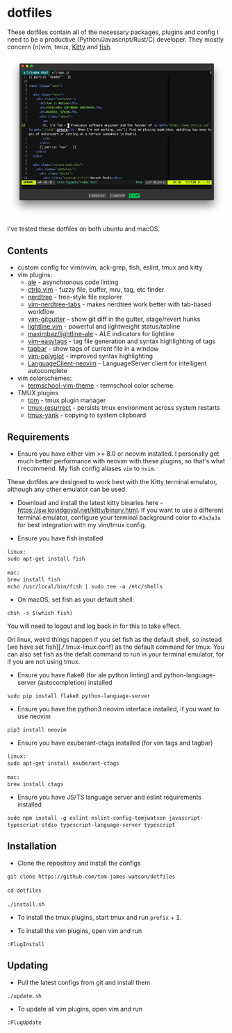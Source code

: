 # dotfiles

These dotfiles contain all of the necessary packages, plugins and config I need to be a productive (Python/Javascript/Rust/C) developer. They mostly concern (n)vim, tmux, [Kitty](https://sw.kovidgoyal.net/kitty) and [fish](https://fishshell.com/).

![my setup](./screenshot.png)

I've tested these dotfiles on both ubuntu and macOS.

## Contents

- custom config for vim/nvim, ack-grep, fish, eslint, tmux and kitty
- vim plugins:
  - [ale](https://github.com/w0rp/ale) - asynchronous code linting
  - [ctrlp.vim](https://github.com/kien/ctrlp.vim) - fuzzy file, buffer, mru, tag, etc finder
  - [nerdtree](https://github.com/scrooloose/nerdtree) - tree-style file explorer
  - [vim-nerdtree-tabs](https://github.com/jistr/vim-nerdtree-tabs) - makes nerdtree work better with tab-based workflow
  - [vim-gitgutter](https://github.com/airblade/vim-gitgutter) - show git diff in the gutter, stage/revert hunks
  - [lightline.vim](https://github.com/itchyny/lightline.vim) - powerful and lightweight status/tabline
  - [maximbaz/lightline-ale](https://github.com/maximbaz/lightline-ale) - ALE indicators for lightline
  - [vim-easytags](https://github.com/xolox/vim-easytags) - tag file generation and syntax highlighting of tags
  - [tagbar](https://github.com/majutsushi/tagbar) - show tags of current file in a window
  - [vim-polyglot](https://github.com/sheerun/vim-polyglot) - improved syntax highlighting
  - [LanguageClient-neovim](https://github.com/autozimu/LanguageClient-neovim) - LanguageServer client for intelligent autocomplete
- vim colorschemes:
  - [termschool-vim-theme](https://github.com/marcopaganini/termschool-vim-theme) - termschool color scheme
- TMUX plugins
  - [tpm](https://github.com/tmux-plugins/tpm) - tmux plugin manager
  - [tmux-resurrect](https://github.com/tmux-plugins/tmux-resurrect) - persists tmux environment across system restarts
  - [tmux-yank](https://github.com/tmux-plugins/tmux-yank) - copying to system clipboard

## Requirements

- Ensure you have either vim >= 8.0 or neovim installed. I personally get much better performance with neovim with these plugins, so that's what I recommend. My fish config aliases `vim` to `nvim`.

These dotfiles are designed to work best with the Kitty terminal emulator, although any other emulator can be used.
- Download and install the latest kitty binaries here - https://sw.kovidgoyal.net/kitty/binary.html. If you want to use a different terminal emulator, configure your terminal background color to `#3a3a3a` for best integration with my vim/tmux config.

- Ensure you have fish installed
```
linux:
sudo apt-get install fish

mac:
brew install fish
echo /usr/local/bin/fish | sudo tee -a /etc/shells
```

- On macOS, set fish as your default shell:
```
chsh -s $(which fish)
```
You will need to logout and log back in for this to take effect.

On linux, weird things happen if you set fish as the default shell, so instead [we have set fish][./.tmux-linux.conf] as the default command for tmux. You can also set fish as the defalt command to run in your terminal emulator, for if you are not using tmux.

- Ensure you have flake8 (for ale python linting) and python-language-server (autocompletion) installed
```
sudo pip install flake8 python-language-server
```

- Ensure you have the python3 neovim interface installed, if you want to use neovim
```
pip3 install neovim
```

- Ensure you have exuberant-ctags installed (for vim tags and tagbar)
```
linux:
sudo apt-get install exuberant-ctags

mac:
brew install ctags
```

- Ensure you have JS/TS language server and eslint requirements installed
```
sudo npm install -g eslint eslint-config-tomjwatson javascript-typescript-stdio typescript-language-server typescript
```

## Installation

- Clone the repository and install the configs
```
git clone https://github.com/tom-james-watson/dotfiles

cd dotfiles

./install.sh
```

- To install the tmux plugins, start tmux and run `prefix` + <kbd>I</kbd>.

- To install the vim plugins, open vim and run
```
:PlugInstall
```

## Updating

- Pull the latest configs from git and install them

```
./update.sh
```

- To update all vim plugins, open vim and run

```
:PlugUpdate
```

